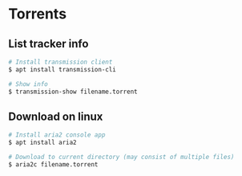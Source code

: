 # Torrents

## List tracker info

~~~bash
# Install transmission client
$ apt install transmission-cli

# Show info
$ transmission-show filename.torrent
~~~

## Download on linux

~~~bash
# Install aria2 console app
$ apt install aria2

# Download to current directory (may consist of multiple files)
$ aria2c filename.torrent
~~~
